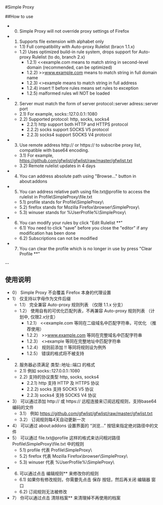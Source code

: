 #Simple Proxy


##How to use

- 0) Simple Proxy will not override proxy settings of Firefox 
- 1) Supports file extension with alphabet only
  - 1.1) Full compatibility with Auto-proxy Rulelist (bracn 1.1.x)
  - 1.2) Uses optimized build-in rule system, drops support for Auto-proxy Rulelist (to do, branch 2.x)
    - 1.2.1) <<example.com means to match string in second-level domain (recommended, can be optimized)
    - 1.2.2) >>www.example.com means to match string in full domain name
    - 1.2.3) <>example means to match string in full address
    - 1.2.4) insert !! before rules means set rules to exception
    - 1.2.5) malformed rules wll NOT be loaded
- 2) Server must match the form of server protocol::server adress::server port
  - 2.1) For example, socks::127.0.0.1::1080
  - 2.2) Supported protocol: http, socks, socks4
    - 2.2.1) http support both HTTP and HTTPS protocol
    - 2.2.2) socks support SOCKS V5 protocol
    - 2.2.3) socks4 support SOCKS V4 protocol
- 3) Use remote address http:// or https:// to subscribe proxy list, compatible with base64 encoding.
  - 3.1) For example, https://github.com/gfwlist/gfwlist/raw/master/gfwlist.txt
  - 3.2) Remote rulelist updates in 4 days
- 4) You can address absolute path using "Browse..." button in about:addons
- 5) You can address relative path using file.txt@profile to access the rulelist in Profile\SimpleProxy\file.txt
  - 5.1) profile stands for Profile\SimpleProxy\
  - 5.2) firefox stands for Mozilla Firefox\browser\SimpleProxy\
  - 5.3) winuser stands for %UserProfile%\SimpleProxy\
- 6) You can modify your rules by click "Edit Rulelist **"
  - 6.1) You need to click "save" before you close the "editor" if any modification has been done
  - 6.2) Subscriptions can not be modified
- 7) You can clear the profile which is no longer in use by press "Clear Profile **"

--

## 使用说明

- 0） Simple Proxy 不会覆盖 Firefox 本身的代理设置
- 1） 仅支持以字母作为文件后缀
  - 1.1） 完全兼容 Auto-proxy 规则列表 （仅限 1.1.x 分支）
  - 1.2） 使用自有的可优化匹配列表，不再兼容 Auto-proxy 规则列表 （计划中, 仅限2.x分支）
    - 1.2.1） <<example.com 等同在二级域名中匹配字符串，可优化 （推荐使用）
    - 1.2.2） >>www.example.com 等同在完整域名中匹配字符串
    - 1.2.3） <>example 等同在完整地址中匹配字符串
    - 1.2.4） 规则前添加 !! 等同将规则设为例外
    - 1.2.5） 错误的格式将不被支持
- 2) 服务器必须满足 类型::地址::端口 的格式
  - 2.1) 例如 socks::127.0.0.1::1080
  - 2.2) 支持的协议类型 http, socks, socks4
    - 2.2.1) http 支持 HTTP 及 HTTPS 协议
    - 2.2.2) socks 支持 SOCKS V5 协议
    - 2.2.3) socks4 支持 SOCKS V4 协议
- 3） 可以通过添加 http:// 或 https:// 远程连接来订阅远程规则，支持base64编码的文件
  - 3.1） 例如 https://github.com/gfwlist/gfwlist/raw/master/gfwlist.txt
  - 3.2） 订阅规则每4天自动更新一次
- 4） 可以通过 about:addons 设置界面的 “浏览...” 按钮来指定绝对路径中的文件
- 5） 可以通过 file.txt@profile 这样的格式来访问相对路径 Profile\SimpleProxy\file.txt 中的规则
  - 5.1) profile 代表 Profile\SimpleProxy\
  - 5.2) firefox 代表 Mozilla Firefox\browser\SimpleProxy\
  - 5.3) winuser 代表 %UserProfile%\SimpleProxy\
- 6) 可以通过点击 编辑规则** 来修改你的规则
  - 6.1) 如果你有修改规则，你需要先点击 保存 按钮，然后再关闭 编辑器 窗口
  - 6.2) 订阅规则无法被修改
- 7） 你可以通过点击 清除档案** 来清理掉不再使用的档案

